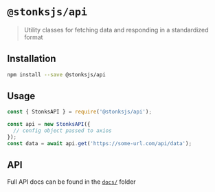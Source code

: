 # `@stonksjs/api`

> Utility classes for fetching data and responding in a standardized format

## Installation

```bash
npm install --save @stonksjs/api
```

## Usage

```js
const { StonksAPI } = require('@stonksjs/api');

const api = new StonksAPI({
  // config object passed to axios
});
const data = await api.get('https://some-url.com/api/data');
```

## API

Full API docs can be found in the [`docs/`](./docs/api.md) folder
